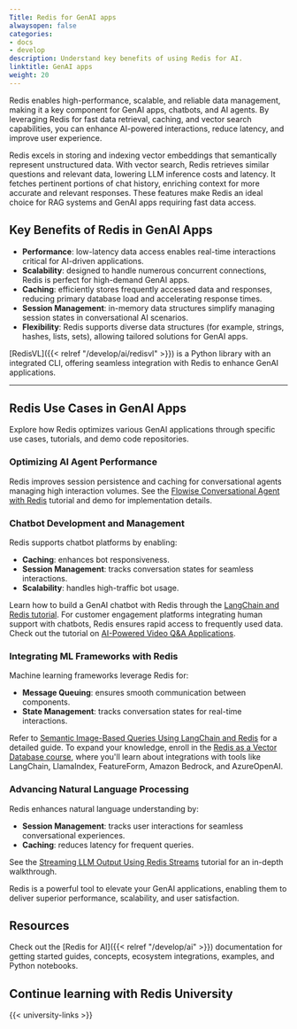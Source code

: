 ```yaml
---
Title: Redis for GenAI apps
alwaysopen: false
categories:
- docs
- develop
description: Understand key benefits of using Redis for AI.
linktitle: GenAI apps
weight: 20
---
```


Redis enables high-performance, scalable, and reliable data management, making it a key component for GenAI apps, chatbots, and AI agents. By leveraging Redis for fast data retrieval, caching, and vector search capabilities, you can enhance AI-powered interactions, reduce latency, and improve user experience.

Redis excels in storing and indexing vector embeddings that semantically represent unstructured data. With vector search, Redis retrieves similar questions and relevant data, lowering LLM inference costs and latency. It fetches pertinent portions of chat history, enriching context for more accurate and relevant responses. These features make Redis an ideal choice for RAG systems and GenAI apps requiring fast data access.

## Key Benefits of Redis in GenAI Apps

- **Performance**: low-latency data access enables real-time interactions critical for AI-driven applications.
- **Scalability**: designed to handle numerous concurrent connections, Redis is perfect for high-demand GenAI apps.
- **Caching**: efficiently stores frequently accessed data and responses, reducing primary database load and accelerating response times.
- **Session Management**: in-memory data structures simplify managing session states in conversational AI scenarios.
- **Flexibility**: Redis supports diverse data structures (for example, strings, hashes, lists, sets), allowing tailored solutions for GenAI apps.

[RedisVL]({{< relref "/develop/ai/redisvl" >}}) is a Python library with an integrated CLI, offering seamless integration with Redis to enhance GenAI applications.

---

## Redis Use Cases in GenAI Apps

Explore how Redis optimizes various GenAI applications through specific use cases, tutorials, and demo code repositories.

### Optimizing AI Agent Performance

Redis improves session persistence and caching for conversational agents managing high interaction volumes. See the [Flowise Conversational Agent with Redis](https://redis.io/learn/howtos/solutions/flowise/conversational-agent) tutorial and demo for implementation details.

### Chatbot Development and Management

Redis supports chatbot platforms by enabling:

- **Caching**: enhances bot responsiveness.
- **Session Management**: tracks conversation states for seamless interactions.
- **Scalability**: handles high-traffic bot usage.

Learn how to build a GenAI chatbot with Redis through the [LangChain and Redis tutorial](https://redis.io/learn/howtos/solutions/vector/gen-ai-chatbot). For customer engagement platforms integrating human support with chatbots, Redis ensures rapid access to frequently used data. Check out the tutorial on [AI-Powered Video Q&A Applications](https://redis.io/learn/howtos/solutions/vector/ai-qa-videos-langchain-redis-openai-google).

### Integrating ML Frameworks with Redis

Machine learning frameworks leverage Redis for:

- **Message Queuing**: ensures smooth communication between components.
- **State Management**: tracks conversation states for real-time interactions.

Refer to [Semantic Image-Based Queries Using LangChain and Redis](https://redis.io/learn/howtos/solutions/vector/image-summary-search) for a detailed guide. To expand your knowledge, enroll in the [Redis as a Vector Database course](https://redis.io/university/courses/ru402/), where you'll learn about integrations with tools like LangChain, LlamaIndex, FeatureForm, Amazon Bedrock, and AzureOpenAI.

### Advancing Natural Language Processing

Redis enhances natural language understanding by:

- **Session Management**: tracks user interactions for seamless conversational experiences.
- **Caching**: reduces latency for frequent queries.

See the [Streaming LLM Output Using Redis Streams](https://redis.io/learn/howtos/solutions/streams/streaming-llm-output) tutorial for an in-depth walkthrough.

Redis is a powerful tool to elevate your GenAI applications, enabling them to deliver superior performance, scalability, and user satisfaction.

## Resources

Check out the [Redis for AI]({{< relref "/develop/ai" >}}) documentation for getting started guides, concepts, ecosystem integrations, examples, and Python notebooks.

## Continue learning with Redis University

{{< university-links >}}

